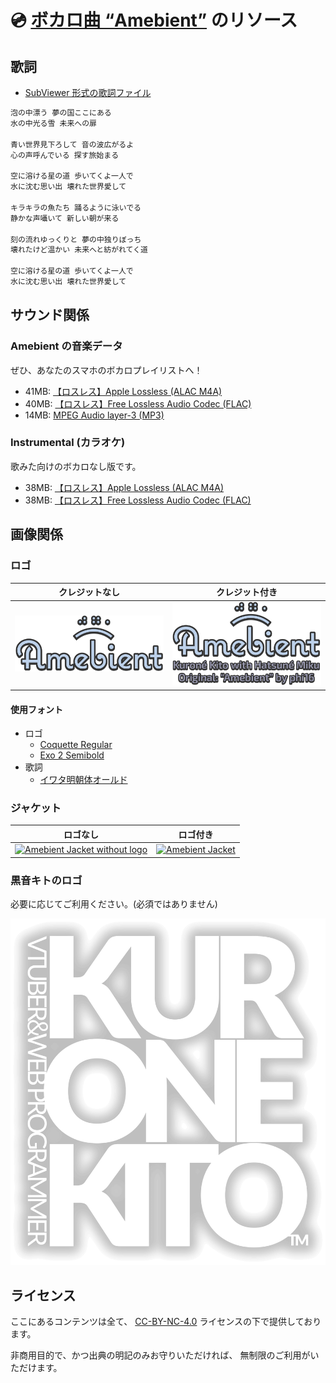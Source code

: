 # 💿 [ボカロ曲 “Amebient”](https://youtu.be/Iv7KoCMuVCA) のリソース

## 歌詞

- [SubViewer 形式の歌詞ファイル](https://github.com/kurone-kito/amebient/raw/main/texts/lyrics.sbv)

```txt
泡の中漂う 夢の国ここにある
水の中光る雪 未来への扉

青い世界見下ろして 音の波広がるよ
心の声呼んでいる 探す旅始まる

空に溶ける星の道 歩いてくよ一人で
水に沈む思い出 壊れた世界愛して

キラキラの魚たち 踊るように泳いでる
静かな声囁いて 新しい朝が来る

刻の流れゆっくりと 夢の中独りぼっち
壊れたけど温かい 未来へと紡がれてく道

空に溶ける星の道 歩いてくよ一人で
水に沈む思い出 壊れた世界愛して
```

## サウンド関係

### Amebient の音楽データ

ぜひ、あなたのスマホのボカロプレイリストへ！

- 41MB: [【ロスレス】Apple Lossless (ALAC M4A)](https://github.com/kurone-kito/amebient/raw/main/sounds/amebient.alac.m4a)
- 40MB: [【ロスレス】Free Lossless Audio Codec (FLAC)](https://github.com/kurone-kito/amebient/raw/main/sounds/amebient.flac)
- 14MB: [MPEG Audio layer-3 (MP3)](https://github.com/kurone-kito/amebient/raw/main/sounds/amebient.mp3)

### Instrumental (カラオケ)

歌みた向けのボカロなし版です。

- 38MB: [【ロスレス】Apple Lossless (ALAC M4A)](https://github.com/kurone-kito/amebient/raw/main/sounds/instrument.alac.m4a)
- 38MB: [【ロスレス】Free Lossless Audio Codec (FLAC)](https://github.com/kurone-kito/amebient/raw/main/sounds/instrument.flac)

## 画像関係

### ロゴ

|                                             クレジットなし                                              |                                                               クレジット付き                                                                |
| :-----------------------------------------------------------------------------------------------------: | :-----------------------------------------------------------------------------------------------------------------------------------------: |
| [![Amebient Logo](./images/logo.png)](https://github.com/kurone-kito/amebient/raw/main/images/logo.png) | [![Amebient Logo with credit](./images/logo-with-credit.png)](https://github.com/kurone-kito/amebient/raw/main/images/logo-with-credit.png) |

#### 使用フォント

- ロゴ
  - [Coquette Regular](https://fonts.adobe.com/fonts/coquette)
  - [Exo 2 Semibold](https://fonts.google.com/specimen/Exo+2)
- 歌詞
  - [イワタ明朝体オールド](https://www.iwatafont.co.jp/font/omin.html)

### ジャケット

|                                                                       ロゴなし                                                                       |                                                   ロゴ付き                                                    |
| :--------------------------------------------------------------------------------------------------------------------------------------------------: | :-----------------------------------------------------------------------------------------------------------: |
| [![Amebient Jacket without logo](./images/jacket-without-logo.png)](https://github.com/kurone-kito/amebient/raw/main/images/jacket-without-logo.png) | [![Amebient Jacket](./images/jacket.png)](https://github.com/kurone-kito/amebient/raw/main/images/jacket.png) |

### 黒音キトのロゴ

必要に応じてご利用ください。(必須ではありません)

[![Kurone Kito Logo](./images/kk-logo.png)](https://github.com/kurone-kito/amebient/raw/main/images/kk-logo.png)

## ライセンス

ここにあるコンテンツは全て、
[CC-BY-NC-4.0](https://creativecommons.org/licenses/by-nc/4.0/deed.ja)
ライセンスの下で提供しております。

非商用目的で、かつ出典の明記のみお守りいただければ、
無制限のご利用がいただけます。
